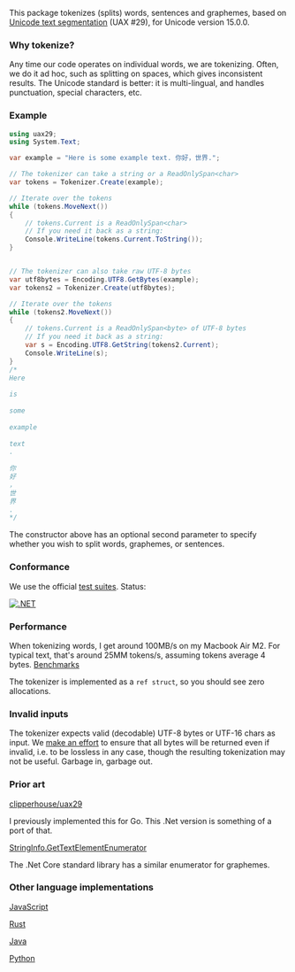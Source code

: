 This package tokenizes (splits) words, sentences and graphemes, based on [Unicode text segmentation](https://unicode.org/reports/tr29/) (UAX #29), for Unicode version 15.0.0.

### Why tokenize?

Any time our code operates on individual words, we are tokenizing. Often, we do it ad hoc, such as splitting on spaces, which gives inconsistent results. The Unicode standard is better: it is multi-lingual, and handles punctuation, special characters, etc.

### Example

```csharp
using uax29;
using System.Text;

var example = "Here is some example text. 你好，世界.";

// The tokenizer can take a string or a ReadOnlySpan<char>
var tokens = Tokenizer.Create(example);

// Iterate over the tokens		
while (tokens.MoveNext())
{
	// tokens.Current is a ReadOnlySpan<char>
	// If you need it back as a string:
	Console.WriteLine(tokens.Current.ToString());
}


// The tokenizer can also take raw UTF-8 bytes
var utf8bytes = Encoding.UTF8.GetBytes(example);
var tokens2 = Tokenizer.Create(utf8bytes);

// Iterate over the tokens		
while (tokens2.MoveNext())
{
	// tokens.Current is a ReadOnlySpan<byte> of UTF-8 bytes
	// If you need it back as a string:
	var s = Encoding.UTF8.GetString(tokens2.Current);
	Console.WriteLine(s);
}
/*
Here
 
is
 
some
 
example
 
text
.
 
你
好
，
世
界
.
*/
```

The constructor above has an optional second parameter to specify whether you wish to split words, graphemes, or sentences.

### Conformance

We use the official [test suites](https://unicode.org/reports/tr41/tr41-26.html#Tests29). Status:

[![.NET](https://github.com/clipperhouse/uax29.net/actions/workflows/dotnet.yml/badge.svg)](https://github.com/clipperhouse/uax29.net/actions/workflows/dotnet.yml)

### Performance

When tokenizing words, I get around 100MB/s on my Macbook Air M2. For typical text, that's around 25MM tokens/s, assuming tokens average 4 bytes. [Benchmarks](https://github.com/clipperhouse/uax29.net/tree/main/Benchmarks)

The tokenizer is implemented as a `ref struct`, so you should see zero allocations.

### Invalid inputs

The tokenizer expects valid (decodable) UTF-8 bytes or UTF-16 chars as input. We [make an effort](https://github.com/clipperhouse/uax29.net/blob/main/Tests/Unicode.cs#L42-L67) to ensure that all bytes will be returned even if invalid, i.e. to be lossless in any case, though the resulting tokenization may not be useful. Garbage in, garbage out.

### Prior art

[clipperhouse/uax29](https://github.com/clipperhouse/uax29)

I previously implemented this for Go. This .Net version is something of a port of that.

[StringInfo.GetTextElementEnumerator](https://learn.microsoft.com/en-us/dotnet/api/system.globalization.stringinfo.gettextelementenumerator?view=net-8.0)

The .Net Core standard library has a similar enumerator for graphemes.

### Other language implementations

[JavaScript](https://github.com/tc39/proposal-intl-segmenter)

[Rust](https://unicode-rs.github.io/unicode-segmentation/unicode_segmentation/trait.UnicodeSegmentation.html)

[Java](https://lucene.apache.org/core/3_5_0/api/core/org/apache/lucene/analysis/standard/StandardTokenizerImpl.html)

[Python](https://uniseg-python.readthedocs.io/en/latest/)
